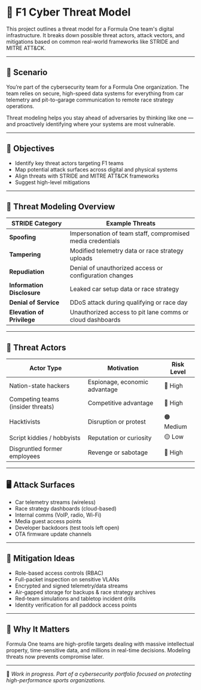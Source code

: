 # 🧠 F1 Cyber Threat Model

This project outlines a threat model for a Formula One team's digital infrastructure. It breaks down possible threat actors, attack vectors, and mitigations based on common real-world frameworks like STRIDE and MITRE ATT&CK.

---

## 🏁 Scenario

You’re part of the cybersecurity team for a Formula One organization. The team relies on secure, high-speed data systems for everything from car telemetry and pit-to-garage communication to remote race strategy operations.

Threat modeling helps you stay ahead of adversaries by thinking like one — and proactively identifying where your systems are most vulnerable.

---

## 🎯 Objectives

- Identify key threat actors targeting F1 teams
- Map potential attack surfaces across digital and physical systems
- Align threats with STRIDE and MITRE ATT&CK frameworks
- Suggest high-level mitigations

---

## 🔎 Threat Modeling Overview

| STRIDE Category | Example Threats |
|-----------------|------------------|
| **Spoofing** | Impersonation of team staff, compromised media credentials |
| **Tampering** | Modified telemetry data or race strategy uploads |
| **Repudiation** | Denial of unauthorized access or configuration changes |
| **Information Disclosure** | Leaked car setup data or race strategy |
| **Denial of Service** | DDoS attack during qualifying or race day |
| **Elevation of Privilege** | Unauthorized access to pit lane comms or cloud dashboards |

---

## 👤 Threat Actors

| Actor Type | Motivation | Risk Level |
|------------|------------|------------|
| Nation-state hackers | Espionage, economic advantage | 🔴 High |
| Competing teams (insider threats) | Competitive advantage | 🔴 High |
| Hacktivists | Disruption or protest | 🟠 Medium |
| Script kiddies / hobbyists | Reputation or curiosity | 🟡 Low |
| Disgruntled former employees | Revenge or sabotage | 🔴 High |

---

## 🖥️ Attack Surfaces

- Car telemetry streams (wireless)
- Race strategy dashboards (cloud-based)
- Internal comms (VoIP, radio, Wi-Fi)
- Media guest access points
- Developer backdoors (test tools left open)
- OTA firmware update channels

---

## 🔐 Mitigation Ideas

- Role-based access controls (RBAC)
- Full-packet inspection on sensitive VLANs
- Encrypted and signed telemetry/data streams
- Air-gapped storage for backups & race strategy archives
- Red-team simulations and tabletop incident drills
- Identity verification for all paddock access points

---

## 📌 Why It Matters

Formula One teams are high-profile targets dealing with massive intellectual property, time-sensitive data, and millions in real-time decisions. Modeling threats now prevents compromise later.

---

🚧 *Work in progress. Part of a cybersecurity portfolio focused on protecting high-performance sports organizations.*

